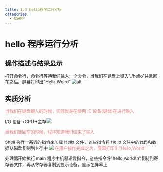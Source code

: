 ```yaml
---
title: 1.4 hello程序运行分析
categories:
  - CSAPP
---
```


# hello 程序运行分析

## 操作描述与结果显示

打开命令行，命令行等待我们输入一个命令，当我们在键盘上键入"./hello"并且回车之后，屏幕打印出"Hello,Wolrd"
![alt](https://mikes.oss-cn-beijing.aliyuncs.com/uPic/2021-11-12-16-08-43.png)

## 实质分析

<font color='#ea8685'>当我们在键盘键入的时候，实际就是在使用 IO 设备(键盘)在进行输入</font>

I/O 设备->CPU->主存![](https://mikes.oss-cn-beijing.aliyuncs.com/uPic/OBDMs8.jpg)

<font color='#ea8685'>当我们敲回车的时候，程序知道我们结束了输入</font>

Shell 执行一系列的指令来加载 Hello 文件，这些指令将 Hello 文件中的代码和数据从磁盘复制到主存中
![](https://mikes.oss-cn-beijing.aliyuncs.com/uPic/HLwEOL.jpg)
<font color='#ea8685'>在用户操作完成之后，屏幕打印出"Hello,World"</font>

处理器开始执行 main 程序中机器语言指令，这些指令将"hello,world\n"复制到寄存器文件，再从寄存器复制到显示设备，显示在屏幕上
